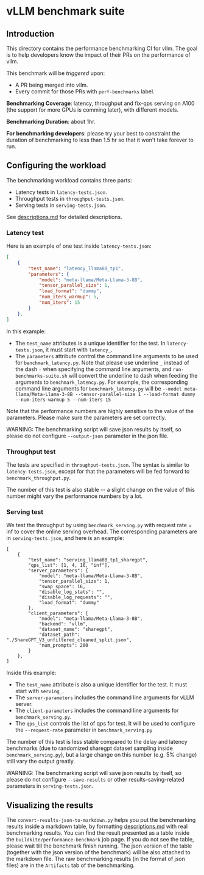 # vLLM benchmark suite

## Introduction

This directory contains the performance benchmarking CI for vllm.
The goal is to help developers know the impact of their PRs on the performance of vllm.

This benchmark will be *triggered* upon:
- A PR being merged into vllm.
- Every commit for those PRs with `perf-benchmarks` label.

**Benchmarking Coverage**: latency, throughput and fix-qps serving on A100 (the support for more GPUs is comming later), with different models.

**Benchmarking Duration**: about 1hr.

**For benchmarking developers**: please try your best to constraint the duration of benchmarking to less than 1.5 hr so that it won't take forever to run.


## Configuring the workload

The benchmarking workload contains three parts:
- Latency tests in `latency-tests.json`.
- Throughput tests in `throughput-tests.json`.
- Serving tests in `serving-tests.json`.

See [descriptions.md](tests/descriptions.md) for detailed descriptions. 

### Latency test

Here is an example of one test inside `latency-tests.json`:

```json
[
    {
        "test_name": "latency_llama8B_tp1",
        "parameters": {
            "model": "meta-llama/Meta-Llama-3-8B",
            "tensor_parallel_size": 1,
            "load_format": "dummy",
            "num_iters_warmup": 5,
            "num_iters": 15
        }
    },
]
```

In this example:
-  The `test_name` attributes is a unique identifier for the test. In `latency-tests.json`, it must start with `latency_`.
-  The `parameters` attribute control the command line arguments to be used for `benchmark_latency.py`. Note that please use underline `_` instead of the dash `-` when specifying the command line arguments, and `run-benchmarks-suite.sh` will convert the underline to dash when feeding the arguments to `benchmark_latency.py`. For example, the corresponding command line arguments for `benchmark_latency.py` will be `--model meta-llama/Meta-Llama-3-8B --tensor-parallel-size 1 --load-format dummy --num-iters-warmup 5 --num-iters 15`

Note that the performance numbers are highly sensitive to the value of the parameters. Please make sure the parameters are set correctly.

WARNING: The benchmarking script will save json results by itself, so please do not configure `--output-json` parameter in the json file.


### Throughput test
The tests are specified in `throughput-tests.json`. The syntax is similar to `latency-tests.json`, except for that the parameters will be fed forward to `benchmark_throughput.py`.

The number of this test is also stable -- a slight change on the value of this number might vary the performance numbers by a lot.

### Serving test
We test the throughput by using `benchmark_serving.py` with request rate = inf to cover the online serving overhead. The corresponding parameters are in `serving-tests.json`, and here is an example:

```
[
    {
        "test_name": "serving_llama8B_tp1_sharegpt",
        "qps_list": [1, 4, 16, "inf"],
        "server_parameters": {
            "model": "meta-llama/Meta-Llama-3-8B",
            "tensor_parallel_size": 1,
            "swap_space": 16,
            "disable_log_stats": "",
            "disable_log_requests": "",
            "load_format": "dummy"
        },
        "client_parameters": {
            "model": "meta-llama/Meta-Llama-3-8B",
            "backend": "vllm",
            "dataset_name": "sharegpt",
            "dataset_path": "./ShareGPT_V3_unfiltered_cleaned_split.json",
            "num_prompts": 200
        }
    },
]
```

Inside this example:
- The `test_name` attribute is also a unique identifier for the test. It must start with `serving_`.
- The `server-parameters` includes the command line arguments for vLLM server.
- The `client-parameters` includes the command line arguments for `benchmark_serving.py`.
- The `qps_list` controls the list of qps for test. It will be used to configure the `--request-rate` parameter in `benchmark_serving.py`

The number of this test is less stable compared to the delay and latency benchmarks (due to randomized sharegpt dataset sampling inside `benchmark_serving.py`), but a large change on this number (e.g. 5% change) still vary the output greatly.

WARNING: The benchmarking script will save json results by itself, so please do not configure `--save-results` or other results-saving-related parameters in `serving-tests.json`.

## Visualizing the results
The `convert-results-json-to-markdown.py` helps you put the benchmarking results inside a markdown table, by formatting [descriptions.md](tests/descriptions.md) with real benchmarking results.
You can find the result presented as a table inside the `buildkite/performance-benchmark` job page.
If you do not see the table, please wait till the benchmark finish running.
The json version of the table (together with the json version of the benchmark) will be also attached to the markdown file.
The raw benchmarking results (in the format of json files) are in the `Artifacts` tab of the benchmarking.
